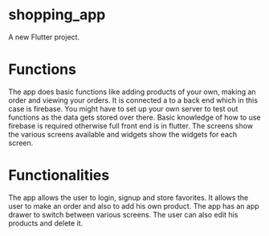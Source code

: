 # shopping_app

A new Flutter project.

# Functions
The app does basic functions like adding products of your own, making an order and viewing your orders.
It is connected a to a back end which in this case is firebase. You might have to set up your own server to test out functions as the data gets stored over there.
Basic knowledge of how to use firebase is required otherwise full front end is in flutter. 
The screens show the various screens available and widgets show the widgets for each screen.

# Functionalities 
The app allows the user to login, signup and store favorites. 
It allows the user to make an order and also to add his own product.
The app has an app drawer to switch between various screens.
The user can also edit his products and delete it.
